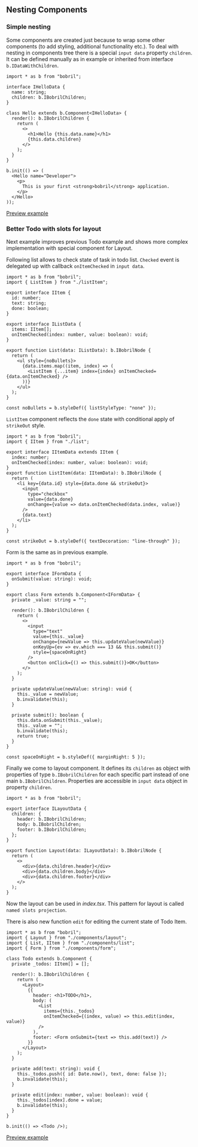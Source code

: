 ## Nesting Components

### Simple nesting

Some components are created just because to wrap some other components (to add styling, additional functionality etc.). To deal with nesting in components tree there is a special `input data` property `children`. It can be defined manually as in example or inherited from interface `b.IDataWithChildren`.

<!-- # from-file: ../../examples/hello-with-children/index.tsx -->

```tsx
import * as b from "bobril";

interface IHelloData {
  name: string;
  children: b.IBobrilChildren;
}

class Hello extends b.Component<IHelloData> {
  render(): b.IBobrilChildren {
    return (
      <>
        <h1>Hello {this.data.name}</h1>
        {this.data.children}
      </>
    );
  }
}

b.init(() => (
  <Hello name="Developer">
    <p>
      This is your first <strong>bobril</strong> application.
    </p>
  </Hello>
));

```

[Preview example](../../examples/hello-with-children/dist/index.html)

### Better Todo with slots for layout

Next example improves previous Todo example and shows more complex implementation with special component for Layout.

Following list allows to check state of task in todo list. `Checked` event is delegated up with callback `onItemChecked` in `input data`.

<!-- # from-file: ../../examples/todo-advanced/components/list.tsx -->

```tsx
import * as b from "bobril";
import { ListItem } from "./listItem";

export interface IItem {
  id: number;
  text: string;
  done: boolean;
}

export interface IListData {
  items: IItem[];
  onItemChecked(index: number, value: boolean): void;
}

export function List(data: IListData): b.IBobrilNode {
  return (
    <ul style={noBullets}>
      {data.items.map((item, index) => (
        <ListItem {...item} index={index} onItemChecked={data.onItemChecked} />
      ))}
    </ul>
  );
}

const noBullets = b.styleDef({ listStyleType: "none" });

```

`ListItem` component reflects the `done` state with conditional apply of `strikeOut` style.

<!-- # from-file: ../../examples/todo-advanced/components/listItem.tsx -->

```tsx
import * as b from "bobril";
import { IItem } from "./list";

export interface IItemData extends IItem {
  index: number;
  onItemChecked(index: number, value: boolean): void;
}
export function ListItem(data: IItemData): b.IBobrilNode {
  return (
    <li key={data.id} style={data.done && strikeOut}>
      <input
        type="checkbox"
        value={data.done}
        onChange={value => data.onItemChecked(data.index, value)}
      />
      {data.text}
    </li>
  );
}

const strikeOut = b.styleDef({ textDecoration: "line-through" });

```

Form is the same as in previous example.

<!-- # from-file: ../../examples/todo-advanced/components/form.tsx -->

```tsx
import * as b from "bobril";

export interface IFormData {
  onSubmit(value: string): void;
}

export class Form extends b.Component<IFormData> {
  private _value: string = "";

  render(): b.IBobrilChildren {
    return (
      <>
        <input
          type="text"
          value={this._value}
          onChange={newValue => this.updateValue(newValue)}
          onKeyUp={ev => ev.which === 13 && this.submit()}
          style={spaceOnRight}
        />
        <button onClick={() => this.submit()}>OK</button>
      </>
    );
  }

  private updateValue(newValue: string): void {
    this._value = newValue;
    b.invalidate(this);
  }

  private submit(): boolean {
    this.data.onSubmit(this._value);
    this._value = "";
    b.invalidate(this);
    return true;
  }
}

const spaceOnRight = b.styleDef({ marginRight: 5 });

```

Finally we come to layout component. It defines its `children` as object with properties of type `b.IBobrilChildren` for each specific part instead of one main `b.IBobrilChildren`. Properties are accessible in `input data` object in property `children`.

 <!-- # from-file: ../../examples/todo-advanced/components/layout.tsx -->

```tsx
import * as b from "bobril";

export interface ILayoutData {
  children: {
    header: b.IBobrilChildren;
    body: b.IBobrilChildren;
    footer: b.IBobrilChildren;
  };
}

export function Layout(data: ILayoutData): b.IBobrilNode {
  return (
    <>
      <div>{data.children.header}</div>
      <div>{data.children.body}</div>
      <div>{data.children.footer}</div>
    </>
  );
}

```

Now the layout can be used in _index.tsx_. This pattern for layout is called `named slots projection`.

There is also new function `edit` for editing the current state of Todo Item.

 <!-- # from-file: ../../examples/todo-advanced/index.tsx -->

```tsx
import * as b from "bobril";
import { Layout } from "./components/layout";
import { List, IItem } from "./components/list";
import { Form } from "./components/form";

class Todo extends b.Component {
  private _todos: IItem[] = [];

  render(): b.IBobrilChildren {
    return (
      <Layout>
        {{
          header: <h1>TODO</h1>,
          body: (
            <List
              items={this._todos}
              onItemChecked={(index, value) => this.edit(index, value)}
            />
          ),
          footer: <Form onSubmit={text => this.add(text)} />
        }}
      </Layout>
    );
  }

  private add(text: string): void {
    this._todos.push({ id: Date.now(), text, done: false });
    b.invalidate(this);
  }

  private edit(index: number, value: boolean): void {
    this._todos[index].done = value;
    b.invalidate(this);
  }
}

b.init(() => <Todo />);

```

[Preview example](../../examples/todo-advanced/dist/index.html)